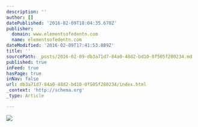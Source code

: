 ```yaml
---
description: ''
author: []
datePublished: '2016-02-09T18:04:35.670Z'
publisher:
  domain: www.elementsofedentn.com
  name: elementsofedentn.com
dateModified: '2016-02-09T17:41:53.889Z'
title: ''
sourcePath: _posts/2016-02-09-db3a71d7-84a0-48d2-bd10-0f505f280234.md
published: true
inFeed: true
hasPage: true
inNav: false
url: db3a71d7-84a0-48d2-bd10-0f505f280234/index.html
_context: 'http://schema.org'
_type: Article

---
```

![](http://res.cloudinary.com/hrscywv4p/image/upload/c_limit,h_540,w_720/yskj1rc61snj4txrkrrf.png)
